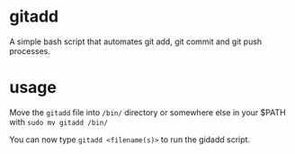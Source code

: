 # gitadd
A simple bash script that automates git add, git commit and git push processes.

# usage
Move the `gitadd` file into `/bin/` directory or somewhere else in your $PATH with `sudo mv gitadd /bin/`

You can now type `gitadd <filename(s)>` to run the gidadd script.
